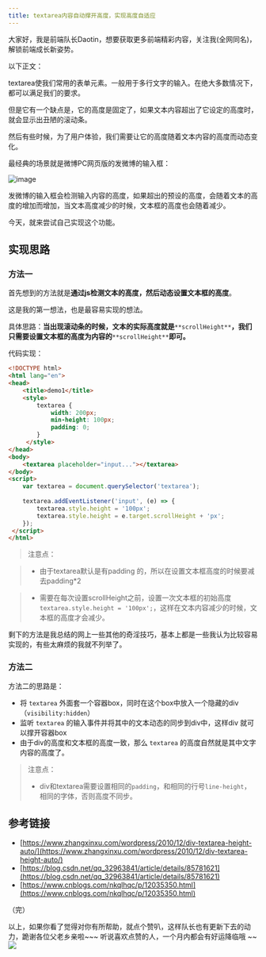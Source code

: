 ```yaml
---
title: textarea内容自动撑开高度，实现高度自适应
---
```


大家好，我是前端队长Daotin，想要获取更多前端精彩内容，关注我(全网同名)，解锁前端成长新姿势。


以下正文：




textarea使我们常用的表单元素。一般用于多行文字的输入。在绝大多数情况下，都可以满足我们的要求。


但是它有一个缺点是，它的高度是固定了，如果文本内容超出了它设定的高度时，就会显示出丑陋的滚动条。


然后有些时候，为了用户体验，我们需要让它的高度随着文本内容的高度而动态变化。


最经典的场景就是微博PC网页版的发微博的输入框：

![image](https://user-images.githubusercontent.com/23518990/124226780-39d96000-db3c-11eb-81e5-da672f0cadd3.png)


发微博的输入框会检测输入内容的高度，如果超出的预设的高度，会随着文本的高度的增加而增加，当文本高度减少的时候，文本框的高度也会随着减少。


今天，就来尝试自己实现这个功能。


## 实现思路


### 方法一


首先想到的方法就是**通过js检测文本的高度，然后动态设置文本框的高度**。


这是我的第一想法，也是最容易实现的想法。


具体思路：**当出现滚动条的时候，文本的实际高度就是**`**scrollHeight**`**，我们只需要设置文本框的高度为内容的**`**scrollHeight**`**即可。**


代码实现：


```html
<!DOCTYPE html>
<html lang="en">
<head>
    <title>demo1</title>
    <style>
        textarea {
            width: 200px;
            min-height: 100px;
            padding: 0;
        }
     </style>
</head>
<body>
    <textarea placeholder="input..."></textarea> 
</body>
<script>
    var textarea = document.querySelector('textarea');
    
    textarea.addEventListener('input', (e) => {
        textarea.style.height = '100px';
        textarea.style.height = e.target.scrollHeight + 'px';
    });
 </script>
</html>
```


> 注意点：
> 

> - 由于textarea默认是有padding 的，所以在设置文本框高度的时候要减去padding*2
> 


> - 需要在每次设置scrollHeight之前，设置一次文本框的初始高度`textarea.style.height = '100px';`，这样在文本内容减少的时候，文本框的高度才会减少。



剩下的方法是我总结的网上一些其他的奇淫技巧，基本上都是一些我认为比较容易实现的，有些太麻烦的我就不列举了。


### 方法二


方法二的思路是：


- 将 `textarea` 外面套一个容器box，同时在这个box中放入一个隐藏的div（`visibility:hidden`）
- 监听 `textarea` 的输入事件并将其中的文本动态的同步到div中，这样div 就可以撑开容器box
- 由于div的高度和文本框的高度一致，那么 `textarea` 的高度自然就是其中文字内容的高度了。



> 注意点：
>  
> - div和textarea需要设置相同的`padding`，和相同的行号`line-height`，相同的字体，否则高度不同步。
> 
 



## 参考链接


- [https://www.zhangxinxu.com/wordpress/2010/12/div-textarea-height-auto/](https://www.zhangxinxu.com/wordpress/2010/12/div-textarea-height-auto/)
- [https://blog.csdn.net/qq_32963841/article/details/85781621](https://blog.csdn.net/qq_32963841/article/details/85781621)
- [https://www.cnblogs.com/nkqlhqc/p/12035350.html](https://www.cnblogs.com/nkqlhqc/p/12035350.html)



（完）


以上，如果你看了觉得对你有所帮助，就点个赞叭，这样队长也有更新下去的动力，跪谢各位父老乡亲啦~~~ 听说喜欢点赞的人，一个月内都会有好运降临哦 ~~
![](https://gitee.com/daotin/img/raw/master/gzh.png)
